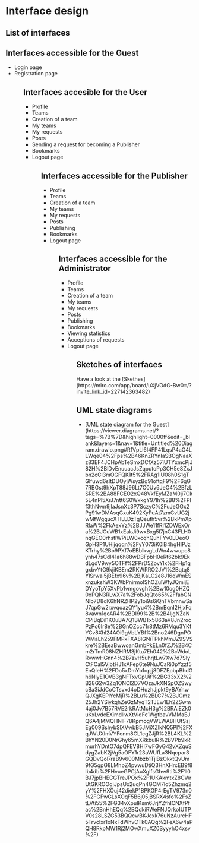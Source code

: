 # Interface design
## <b>List of interfaces</b>
<h2> Interfaces accessible for the Guest</h2>
<ul>
    <li>Login page</li>
    <li>Registration page</li>
<ul>
<h2>Interfaces accesible for the User</h2>
<ul>
    <li>Profile</li>
    <li>Teams</li>
    <li>Creation of a team</li>
    <li>My teams</li>
    <li>My requests</li>
    <li>Posts</li>
    <li>Sending a request for becoming a Publisher</li>
    <li>Bookmarks</li>
    <li>Logout page</li>
<ul>    
<h2> Interfaces accessible for the Publisher</h2>
<ul>
    <li>Profile</li>
    <li>Teams</li>
    <li>Creation of a team</li>
    <li>My teams</li>
    <li>My requests</li>
    <li>Posts</li>
    <li>Publishing</li>
    <li>Bookmarks</li>
    <li>Logout page</li>
<ul>
<h2> Interfaces accessible for the Administrator</h2>
<ul>
    <li>Profile</li>
    <li>Teams</li>
    <li>Creation of a team</li>
    <li>My teams</li>
    <li>My requests</li>
    <li>Posts</li>
    <li>Publishing</li>
    <li>Bookmarks</li>
    <li>Viewing statistics</li>
    <li>Acceptions of requests</li>
    <li>Logout page</li>
<ul>
<h2><b>Sketches of interfaces</b></h2>
Have a look at the [Skethes](https://miro.com/app/board/uXjVOdG-Bw0=/?invite_link_id=227142363482)
<h2>UML state diagrams</h2>
<ul>
    <li>[UML state diagram for the Guest](https://viewer.diagrams.net/?tags=%7B%7D&highlight=0000ff&edit=_blank&layers=1&nav=1&title=Untitled%20Diagram.drawio.png#R1VpLl6I4FP41LqsP4aG4LLWqe04%2Fps%2B46KnZRYnIaSBOgNaaXz83EF4JCHpAbTeSmxDCfXz57iUTYxmcPjJ82H%2BlDvEnuuacJsZqoutoPp3CH5e8ZxJbn2cCl3mOGFQK1t5%2FRAg1IU08h0S1gTGlfuwd6sItDUOyjWsyzBg91oftqF9%2F6gG7RBGst9hXpT88J96Lt7C0Uv6JeO4%2BfzLSRE%2BA88FCEO2xQ48VkfEyMZaM0ji7Ck5L4nPl5XrJ7ntt6S0WxkgY97lh%2B8%2FPlf3thNwn9jlaJsnXz3P7SczyC%2FuJeGGx2Pg91wDMAsqGxuK492KyPuAt7zmCvUG2jwMfWggucXTILLDzTgQeuth5vr%2BkPmXpRIaW%2FkAexYz%2BJJWe11fRI1ZDWExOra%2BJCuWB1xEakJi9wxBxg5l7jnC43FLH0nqGEO0rhstlWPiLW0xcqhQuhFYv0LDeoOGpH3P1UHijqqqn%2FyY073iK0lB4hgHIPJzKTrhy%2Bb9PXf7oEBblkvgLdWn4wwupc8ynh47sCdl41a6h88wDBFpbH0eRt62bk9EkdLgdV9wy5OTFf%2FPrD5ZovYlx%2FHp1qgxbvYtG9kjiKBEm2RKWRRO2JV1%2Bqtq8YlSrwai5jBEfx96v%2BjKaLC2e8J16qWmESxnzukshW3KWbPnirmoIShOZulWfyJQmijEDYyoTpY5XvPb1vmgovgh%2Bw10og0HZQ0oPQN3RLwX7a%2FobJqQto65%2FfabGNNIb7D8dK6hNRZHP2y1oi9s6iQhTVbmnwSaJ7qpGw2rxvqoazQY1yu4%2BmBqnI2HjxFq8vawn1qoAR4%2BDI99%2B%2B4IjgNZaNCPiBqDil1K0uBA7Q1BWBTx5863aV8Jn2rocPzPc6Ir8e%2BGnOZcc71r8tMz6RMqu3YKfYCv8Xhl24AOi9gVbLYBf%2Bno246DgnPOWMaLh259FMPxFXA8IGNiTPkhMmJZ9SVSkre%2BEeaBwwoanGmbPkELn0fZJ%2B4Cm2rTmR08NZHRM3jKtu7Eh042%2BcWdoLRvwwHGnn4%2B7zvH5uhrjtLw7Xw7d7SIyCtFCal5VjbtHJ1xAFep6te9NuJCaRi0pYzzf5EnQIeH%2FDo5xDmYb1opjj8DFZEpbpBhdGh6NiyE1OVB3gNFTxvGpUif%2BG33xX2%2B28G2w3Zq1ONCl2D7VOzaJkXNSpOZSwycBa3iJdCoCTsvxd4oDHuzhJjpkt9yBAYnwQJXgKEPlYcMjR%2BLu%2BLC7%2BJGmz25Jh2YSiykqhZeGzMyqT2TJEw1Eh2ZSwm4aj0Jv7B57RVE2rkRAtMcH3g%2BRAiEZk0uKxLvdcEXimdliwXtVidFc1WgtbavVMMaEJQ6A4jMMQHNlF78KpmogVWLWA8HUfSsjEg009SshybSlXVwbB5JMiXZIkNQ5Pl%2FXqJWUXImVYFonm8CL1cgZJjR%2BL4KL%2BhYN20D0NrGhy65mXRkbulR%2BVPb9kRmurhYDntO7dpQFEV8HI7wFGyG42vXZquSdygZabK2jVg5aOFY1r23aWUfLa3Nqcpar3GQDvQol7raB9v600Mbzb1TjlBzOkktQvUm9fG5gpG8LMhpZ4pvwuDtiQ3HnXHrcEB9f8Ib4db%2FHvueGPCjAuXglfsGhw9ti%2F1l0BJ7jpBHECGTreJPOx%2F1UKAkmtxZ8CWrUtGKROOgjJpsUx2uqPn4GCM7lo5Zhzmq2yY%2FHXOuj42diekP1BPKGP4rEgTV973n0%2FGFwGLsXOqF5B6j05jBSRX4sfo%2FsZtLVti55%2FG34vXpuIKsm6JrjYZfhICNXfPfac%2BnHhEQq%2BQdkiRWeFNJQrkoIUTPV0s28LSZG53BQQcwBKJcxk76uNzAurcHF5TrvcIxr1oNxFdWhvCTk0AQg%2FeX6w4aPQH8RkpMW1Rj2MOwXmuXZ0SyyyhO4xsv%2F)</li>
</ul>
